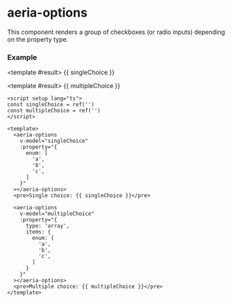 <script setup lang="ts">
import { ref } from 'vue'
import { AeriaOptions } from 'aeria-ui'
import ResultBox from '../../src/components/result-box.vue'

const singleChoice = ref('a')
const multipleChoice = ref([])
</script>

# aeria-options

This component renders a group of checkboxes (or radio inputs) depending on the property type.

### Example

<result-box title="Single choice" class="mb-4">
  <aeria-options
    v-model="singleChoice"
    :property="{
      enum: [
        'a',
        'b',
        'c',
      ]
    }"
  ></aeria-options>

  <template #result>
    {{ singleChoice }}
  </template>
</result-box>

<result-box title="Multiple choice">
  <aeria-options
    v-model="multipleChoice"
    :property="{
      type: 'array',
      items: {
        enum: [
          'a',
          'b',
          'c',
        ]
      }
    }"
  ></aeria-options>

  <template #result>
    {{ multipleChoice }}
  </template>
</result-box>


```vue
<script setup lang="ts">
const singleChoice = ref('')
const multipleChoice = ref('')
</script>

<template>
  <aeria-options
    v-model="singleChoice"
    :property="{
      enum: [
        'a',
        'b',
        'c',
      ]
    }"
  ></aeria-options>
  <pre>Single choice: {{ singleChoice }}</pre>

  <aeria-options
    v-model="multipleChoice"
    :property="{
      type: 'array',
      items: {
        enum: [
          'a',
          'b',
          'c',
        ]
      }
    }"
  ></aeria-options>
  <pre>Multiple choice: {{ multipleChoice }}</pre>
</template>
```
